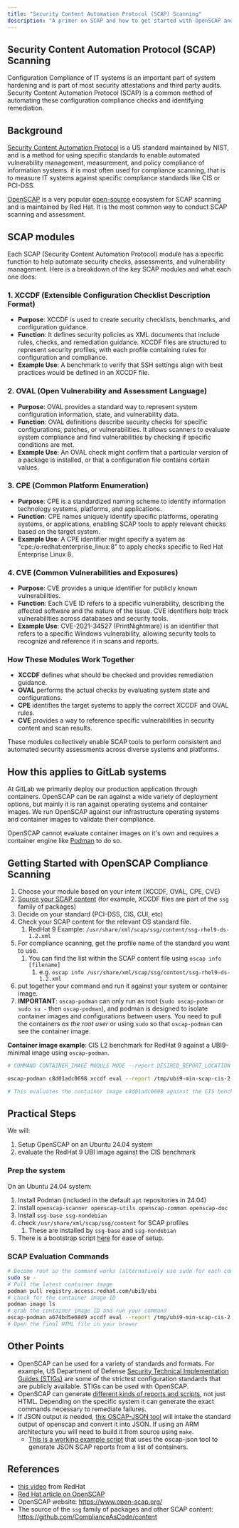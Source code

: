 ```yaml
---
title: "Security Content Automation Protocol (SCAP) Scanning"
description: "A primer on SCAP and how to get started with OpenSCAP and Podman to scan container images."
---
```


## Security Content Automation Protocol (SCAP) Scanning

Configuration Compliance of IT systems is an important part of system hardening and is part of most security attestations and third party audits. Security Content Automation Protocol (SCAP) is a common method of automating these configuration compliance checks and identifying remediation.

## Background

[Security Content Automation Protocol](https://en.wikipedia.org/wiki/Security_Content_Automation_Protocol) is a US standard maintained by NIST, and is a method for using specific standards to enable automated vulnerability management, measurement, and policy compliance of information systems. it is most often used for compliance scanning, that is to measure IT systems against specific compliance standards like CIS or PCI-DSS.

[OpenSCAP](https://www.open-scap.org/getting-started/) is a very popular [open-source](https://github.com/OpenSCAP) ecosystem for SCAP scanning and is maintained by Red Hat. It is the most common way to conduct SCAP scanning and assessment.

## SCAP modules

Each SCAP (Security Content Automation Protocol) module has a specific function to help automate security checks, assessments, and vulnerability management. Here is a breakdown of the key SCAP modules and what each one does:

### 1. XCCDF (Extensible Configuration Checklist Description Format)

- **Purpose**: XCCDF is used to create security checklists, benchmarks, and configuration guidance.
- **Function**: It defines security policies as XML documents that include rules, checks, and remediation guidance. XCCDF files are structured to represent security profiles, with each profile containing rules for configuration and compliance.
- **Example Use**: A benchmark to verify that SSH settings align with best practices would be defined in an XCCDF file.

### 2. OVAL (Open Vulnerability and Assessment Language)

- **Purpose**: OVAL provides a standard way to represent system configuration information, state, and vulnerability data.
- **Function**: OVAL definitions describe security checks for specific configurations, patches, or vulnerabilities. It allows scanners to evaluate system compliance and find vulnerabilities by checking if specific conditions are met.
- **Example Use**: An OVAL check might confirm that a particular version of a package is installed, or that a configuration file contains certain values.

### 3. CPE (Common Platform Enumeration)

- **Purpose**: CPE is a standardized naming scheme to identify information technology systems, platforms, and applications.
- **Function**: CPE names uniquely identify specific platforms, operating systems, or applications, enabling SCAP tools to apply relevant checks based on the target system.
- **Example Use**: A CPE identifier might specify a system as "cpe:/o:redhat:enterprise_linux:8" to apply checks specific to Red Hat Enterprise Linux 8.

### 4. CVE (Common Vulnerabilities and Exposures)

- **Purpose**: CVE provides a unique identifier for publicly known vulnerabilities.
- **Function**: Each CVE ID refers to a specific vulnerability, describing the affected software and the nature of the issue. CVE identifiers help track vulnerabilities across databases and security tools.
- **Example Use**: CVE-2021-34527 (PrintNightmare) is an identifier that refers to a specific Windows vulnerability, allowing security tools to recognize and reference it in scans and reports.

### How These Modules Work Together

- **XCCDF** defines what should be checked and provides remediation guidance.
- **OVAL** performs the actual checks by evaluating system state and configurations.
- **CPE** identifies the target systems to apply the correct XCCDF and OVAL rules.
- **CVE** provides a way to reference specific vulnerabilities in security content and scan results.

These modules collectively enable SCAP tools to perform consistent and automated security assessments across diverse systems and platforms.

## How this applies to GitLab systems

At GitLab we primarily deploy our production application through containers. OpenSCAP can be ran against a wide variety of deployment options, but mainly it is ran against operating systems and container images. We run OpenSCAP against our infrastructure operating systems and container images to validate their compliance.

OpenSCAP cannot evaluate container images on it's own and requires a container engine like [Podman](https://podman.io/) to do so.

## Getting Started with OpenSCAP Compliance Scanning

1. Choose your module based on your intent (XCCDF, OVAL, CPE, CVE)
2. [Source your SCAP content](https://static.open-scap.org/openscap-1.3/oscap_user_manual.html#2.1.%20Getting%20SCAP%20content) (for example, XCCDF files are part of the `ssg` family of packages)
3. Decide on your standard (PCI-DSS, CIS, CUI, etc)
4. Check your SCAP content for the relevant OS standard file.
   1. RedHat 9 Example: `/usr/share/xml/scap/ssg/content/ssg-rhel9-ds-1.2.xml`
5. For compliance scanning, get the profile name of the standard you want to use.
   1. You can find the list within the SCAP content file using `oscap info [filename]`
      1. e.g. `oscap info /usr/share/xml/scap/ssg/content/ssg-rhel9-ds-1.2.xml`
6. put together your command and run it against your system or container image.
7. **IMPORTANT**: `oscap-podman` can only run as root (`sudo oscap-podman` or `sudo su -` then `oscap-podman`), and podman is designed to isolate container images and configurations between users. You need to pull the containers _as the root user_ or using `sudo` so that `oscap-podman` can see the container image.

**Container image example**: CIS L2 benchmark for RedHat 9 against a UBI9-minimal image using `oscap-podman`.

```bash
# COMMAND CONTAINER_IMAGE MODULE MODE --report DESIRED_REPORT_LOCATION --profile STANDARD_FROM_5 LOCATION_OF_SCAP_CONTENT_FILE

oscap-podman c8d01adc0698 xccdf eval --report /tmp/ubi9-min-scap-cis-2.html --profile xccdf_org.ssgproject.content_profile_cis /usr/share/xml/scap/ssg/content/ssg-rhel9-ds-1.2.xml

# This evaluates the container image c8d01adc0698 against the CIS benchmark that exists in ssg-rhel9-ds-1.2.xml and outputs the file to /tmp/
```

## Practical Steps

We will:

1. Setup OpenSCAP on an Ubuntu 24.04 system
2. evaluate the RedHat 9 UBI image against the CIS benchmark

### Prep the system

On an Ubuntu 24.04 system:

1. Install Podman (included in the default `apt` repositories in 24.04)
2. install `openscap-scanner openscap-utils openscap-common openscap-doc`
3. Install `ssg-base ssg-nondebian`
4. check `/usr/share/xml/scap/ssg/content` for SCAP profiles
   1. These are installed by `ssg-base` and `ssg-nondebian`
5. There is a bootstrap script [here](https://gitlab.com/dwilmoth/scap-bootstrapping/-/blob/main/scap-boostrap.sh) for ease of setup.

### SCAP Evaluation Commands

```bash
# Become root so the command works (alternatively use sudo for each command)
sudo su -
# Pull the latest container image
podman pull registry.access.redhat.com/ubi9/ubi
# check for the container image ID
podman image ls
# grab the container image ID and run your command
oscap-podman a674bd5e68d9 xccdf eval --report /tmp/ubi9-min-scap-cis-2.html --profile xccdf_org.ssgproject.content_profile_cis /usr/share/xml/scap/ssg/content/ssg-rhel9-ds-1.2.xml
# Open the final HTML file in your brower
```

## Other Points

- OpenSCAP can be used for a variety of standards and formats. For example, US Department of Defense [Security Technical Implementation Guides (STIGs)](https://public.cyber.mil/stigs/) are some of the strictest configuration standards that are publicly available. STIGs can be used with OpenSCAP.
- OpenSCAP can generate [different kinds of reports and scripts](https://static.open-scap.org/openscap-1.3/oscap_user_manual.html#_generating_reports_guides_and_scripts), not just HTML. Depending on the specific system it can generate the exact commands necessary to remediate failures.
- If JSON output is needed, [this OSCAP-JSON tool](https://github.com/manywho/oscap-json) will intake the standard output of openscap and convert it into JSON. If using an ARM architecture you will need to build it from source using `make`.
  - [This is a working example script](https://gitlab.com/dwilmoth/scap-bootstrapping/-/blob/main/bulk-benchmark-json.sh) that uses the oscap-json tool to generate JSON SCAP reports from a list of containers.

## References

- [this video](https://www.youtube.com/watch?v=nQmIcK1vvYc) from RedHat
- [Red Hat article on OpenSCAP](https://www.redhat.com/en/blog/container-vulnerabilities-openscap)
- OpenSCAP website: https://www.open-scap.org/
- The source of the `ssg` family of packages and other SCAP content: https://github.com/ComplianceAsCode/content
